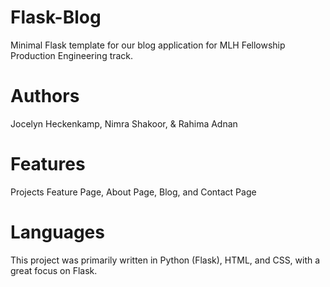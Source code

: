 # Flask-Blog
Minimal Flask template for our blog application for MLH Fellowship Production Engineering track.
 
# Authors
Jocelyn Heckenkamp,
Nimra Shakoor, &
Rahima Adnan 

# Features 
Projects Feature Page, 
About Page,
Blog, and 
Contact Page

# Languages 
This project was primarily written in Python (Flask), HTML, and CSS, with a great focus on Flask. 
